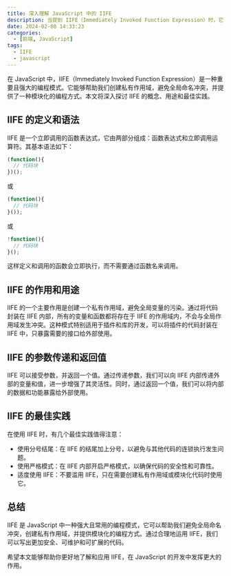 ```yaml
---
title: 深入理解 JavaScript 中的 IIFE
description: 当提到 IIFE（Immediately Invoked Function Expression）时，它是一种 JavaScript 中的函数表达式。这种表达式定义了一个函数，并立即调用它。以下是一篇关于 IIFE 的文章。
date: 2024-02-08 14:33:23
categories:
  - [前端, JavaScript]
tags:
  - IIFE
  - javascript
---
```


在 JavaScript 中，IIFE（Immediately Invoked Function Expression）是一种重要且强大的编程模式。它能够帮助我们创建私有作用域，避免全局命名冲突，并提供了一种模块化的编程方式。本文将深入探讨 IIFE 的概念、用途和最佳实践。

## IIFE 的定义和语法

IIFE 是一个立即调用的函数表达式，它由两部分组成：函数表达式和立即调用运算符。其基本语法如下：

```javascript
(function(){
  // 代码块
})();
```

或

```javascript
(function(){
  // 代码块
}());
```

或

```js
!function(){
  // 代码块
}();
```

这样定义和调用的函数会立即执行，而不需要通过函数名来调用。

## IIFE 的作用和用途

IIFE 的一个主要作用是创建一个私有作用域，避免全局变量的污染。通过将代码封装在 IIFE 内部，所有的变量和函数都将存在于 IIFE 的作用域内，不会与全局作用域发生冲突。这种模式特别适用于插件和库的开发，可以将插件的代码封装在 IIFE 中，只暴露需要的接口给外部使用。

## IIFE 的参数传递和返回值

IIFE 可以接受参数，并返回一个值。通过传递参数，我们可以向 IIFE 内部传递外部的变量和值，进一步增强了其灵活性。同时，通过返回一个值，我们可以将内部的数据和功能暴露给外部使用。

## IIFE 的最佳实践

在使用 IIFE 时，有几个最佳实践值得注意：

- 使用分号结尾：在 IIFE 的结尾加上分号，以避免与其他代码的连锁执行发生问题。
- 使用严格模式：在 IIFE 内部开启严格模式，以确保代码的安全性和可靠性。
- 适度使用 IIFE：不要滥用 IIFE，只在需要创建私有作用域或模块化代码时使用它。

## 总结

IIFE 是 JavaScript 中一种强大且常用的编程模式，它可以帮助我们避免全局命名冲突，创建私有作用域，并提供模块化的编程方式。通过合理地运用 IIFE，我们可以写出更加安全、可维护和可扩展的代码。

希望本文能够帮助你更好地了解和应用 IIFE，在 JavaScript 的开发中发挥更大的作用。
